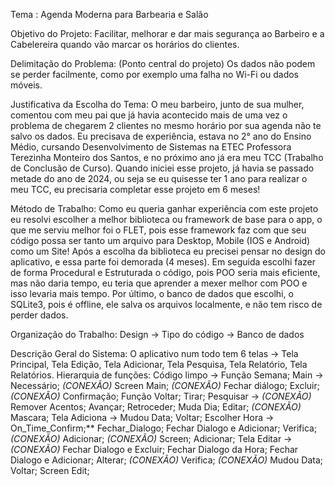 Tema : Agenda Moderna para Barbearia e Salão

Objetivo do Projeto:
	Facilitar, melhorar e dar mais segurança ao Barbeiro e a Cabelereira quando vão marcar os horários do clientes.

Delimitação do Problema:
	(Ponto central do projeto) Os dados não podem se perder facilmente, como por exemplo uma falha no Wi-Fi ou dados móveis.

Justificativa da Escolha do Tema:
	O meu barbeiro, junto de sua mulher, comentou com meu pai que já havia acontecido mais de uma vez o problema de chegarem 2 clientes no mesmo horário por sua agenda não te salvo os dados. Eu precisava de experiência, estava no 2° ano do Ensino Médio, cursando Desenvolvimento de Sistemas na ETEC Professora Terezinha Monteiro dos Santos, e no próximo ano já era meu TCC (Trabalho de Conclusão de Curso). Quando iniciei esse projeto, já havia se passado metade do ano de 2024, ou seja se eu quisesse ter 1 ano para realizar o meu TCC, eu precisaria completar esse projeto em 6 meses!

Método de Trabalho: 
	Como eu queria ganhar experiência com este projeto eu resolvi escolher a melhor biblioteca ou framework de base para o app, o que me serviu melhor foi o FLET, pois esse framework faz com que seu código possa ser tanto um arquivo para Desktop, Mobile (IOS e Android) como um Site! Após a escolha da biblioteca eu precisei pensar no design do aplicativo, e essa parte foi demorada (4 meses). Em seguida escolhi fazer de forma Procedural e Estruturada o código, pois POO seria mais eficiente, mas não daria tempo, eu teria que aprender a mexer melhor com POO e isso levaria mais tempo. Por último, o banco de dados que escolhi, o SQLite3, pois é offline, ele salva os arquivos localmente, e não tem risco de perder dados.

Organização do Trabalho:
	Design -> Tipo do código -> Banco de dados

Descrição Geral do Sistema:
	O aplicativo num todo tem 6 telas -> Tela Principal, Tela Edição, Tela Adicionar, Tela Pesquisa, Tela Relatório, Tela Relatórios.
	Hierarquia de funções:
		Código limpo ->      Função Semana;
						Main ->
							Necessário; *(CONEXÃO)*
							Screen Main; *(CONEXÃO)*
							Fechar diálogo;
							Excluir; *(CONEXÃO)*
							Confirmação;
							Função Voltar;
							Tirar;
							Pesquisar -> *(CONEXÃO)*
								Remover Acentos;
							Avançar;
							Retroceder;
							Muda Dia;
							Editar; *(CONEXÃO)*
							Mascara;
							Tela Adiciona ->
								Mudou Data;
								Voltar;
								Escolher Hora ->
									On_Time_Confirm;**
								Fechar_Dialogo;
								Fechar Dialogo e Adicionar;
								Verifica; *(CONEXÃO)*
								Adicionar; *(CONEXÃO)*
								Screen;
							Adicionar;
							Tela Editar -> *(CONEXÃO)*
								Fechar Dialogo e Excluir;
								Fechar Dialogo da Hora;
								Fechar Dialogo e Adicionar;
								Alterar; *(CONEXÃO)*
								Verifica; *(CONEXÃO)*
								Mudou Data;
								Voltar;
								Screen Edit;
				 
			




